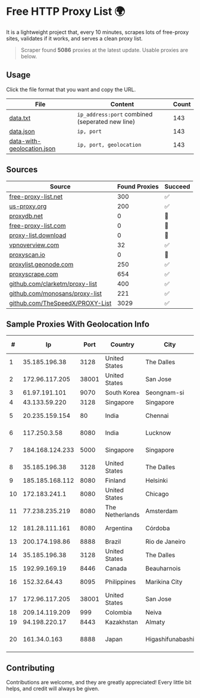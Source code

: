 
# Free HTTP Proxy List 🌍

It is a lightweight project that, every 10 minutes, scrapes lots of free-proxy sites, validates if it works, and serves a clean proxy list.


> Scraper found **5086** proxies at the latest update. Usable proxies are below.

## Usage

Click the file format that you want and copy the URL.


|File|Content|Count|
|----|-------|-----|
|[data.txt](https://raw.githubusercontent.com/themiralay/Proxy-List-World/master/data.txt)|`ip_address:port` combined (seperated new line)|143|
|[data.json](https://raw.githubusercontent.com/themiralay/Proxy-List-World/master/data.json)|`ip, port`|143|
|[data-with-geolocation.json](https://raw.githubusercontent.com/themiralay/Proxy-List-World/master/data-with-geolocation.json)|`ip, port, geolocation`|143|

## Sources

|Source|Found Proxies|Succeed|
|------|-------------|-------|
|[free-proxy-list.net](https://free-proxy-list.net)|300|✅|
|[us-proxy.org](https://www.us-proxy.org)|200|✅|
|[proxydb.net](http://proxydb.net)|0|🚫|
|[free-proxy-list.com](https://free-proxy-list.com/?page=&port=&type%5B%5D=http&type%5B%5D=https&up_time=0&search=Search)|0|🚫|
|[proxy-list.download](https://www.proxy-list.download/HTTP)|0|🚫|
|[vpnoverview.com](https://vpnoverview.com/privacy/anonymous-browsing/free-proxy-servers)|32|✅|
|[proxyscan.io](https://www.proxyscan.io)|0|🚫|
|[proxylist.geonode.com](https://proxylist.geonode.com/api/proxy-list?limit=300&page=1&sort_by=lastChecked&sort_type=desc&protocols=http,https)|250|✅|
|[proxyscrape.com](https://api.proxyscrape.com/v2/?request=displayproxies&protocol=http&timeout=10000&country=all&ssl=all&anonymity=all)|654|✅|
|[github.com/clarketm/proxy-list](https://raw.githubusercontent.com/clarketm/proxy-list/master/proxy-list-raw.txt)|400|✅|
|[github.com/monosans/proxy-list](https://raw.githubusercontent.com/monosans/proxy-list/main/proxies/http.txt)|221|✅|
|[github.com/TheSpeedX/PROXY-List](https://raw.githubusercontent.com/TheSpeedX/PROXY-List/master/http.txt)|3029|✅|


## Sample Proxies With Geolocation Info

|#|Ip|Port|Country|City|Internet Service Provider|
|-|--|----|-------|----|-------------------------|
|1|35.185.196.38|3128|United States|The Dalles|Google LLC|
|2|172.96.117.205|38001|United States|San Jose|Zenlayer Inc|
|3|61.97.191.101|9070|South Korea|Seongnam-si|NBP|
|4|43.133.59.220|3128|Singapore|Singapore|Aceville Pte.ltd|
|5|20.235.159.154|80|India|Chennai|Microsoft Corporation|
|6|117.250.3.58|8080|India|Lucknow|Bharat Sanchar Nigam Ltd|
|7|184.168.124.233|5000|Singapore|Singapore|GoDaddy.com, LLC|
|8|35.185.196.38|3128|United States|The Dalles|Google LLC|
|9|185.185.168.112|8080|Finland|Helsinki|Local Loop Oy|
|10|172.183.241.1|8080|United States|Chicago|Microsoft|
|11|77.238.235.219|8080|The Netherlands|Amsterdam|Servers Tech Fzco|
|12|181.28.111.161|8080|Argentina|Córdoba|Telecom Argentina S.A|
|13|200.174.198.86|8888|Brazil|Rio de Janeiro|Claro S.A|
|14|35.185.196.38|3128|United States|The Dalles|Google LLC|
|15|192.99.169.19|8446|Canada|Beauharnois|OVH SAS|
|16|152.32.64.43|8095|Philippines|Marikina City|Converge ICT Solution Inc|
|17|172.96.117.205|38001|United States|San Jose|Zenlayer Inc|
|18|209.14.119.209|999|Colombia|Neiva|AGIS|
|19|94.198.220.17|8443|Kazakhstan|Almaty|TimeWeb Ltd.|
|20|161.34.0.163|8888|Japan|Higashifunabashi|NTT PC Communications, Inc.|



## Contributing

Contributions are welcome, and they are greatly appreciated! Every
little bit helps, and credit will always be given.

